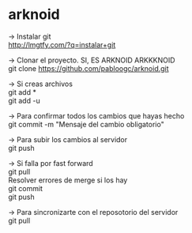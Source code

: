 arknoid
=======

-> Instalar git<br>
http://lmgtfy.com/?q=instalar+git

-> Clonar el proyecto. SI, ES ARKNOID ARKKKNOID<br>
git clone https://github.com/pabloogc/arknoid.git

-> Si creas archivos<br>
git add *<br>
git add -u<br>

-> Para confirmar todos los cambios que hayas hecho<br>
git commit -m "Mensaje del cambio obligatorio"

-> Para subir los cambios al servidor<br>
git push
  
  -> Si falla por fast forward<br>
    git pull<br>
    Resolver errores de merge si los hay<br>
    git commit<br>
    git push<br>
  
-> Para sincronizarte con el reposotorio del servidor<br>
git pull

